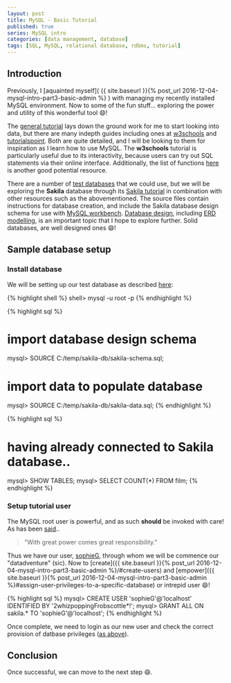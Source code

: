 ```yaml
---
layout: post
title: MySQL - Basic Tutorial
published: true
series: MySQL intro
categories: [data management, database]
tags: [SQL, MySQL, relational database, rdbms, tutorial]
---
```


## Introduction

Previously, I [aquainted myself]( {{ site.baseurl }}{% post_url 2016-12-04-mysql-intro-part3-basic-admin %} ) with managing my recently installed MySQL environment. Now to some of the fun stuff... exploring the power and utility of this wonderful tool :smile:! 

The [general tutorial](http://dev.mysql.com/doc/refman/5.7/en/tutorial.html) lays down the ground work for me to start looking into data, but there are many indepth guides including ones at [w3schools](www.w3schools.com/sql) and [tutorialspoint](http://www.tutorialspoint.com/mysql/). Both are quite detailed, and I will be looking to them for inspiration as I learn how to use MySQL. The **w3schools** tutorial is particularly useful due to its interactivity, because users can try out SQL statements via their online interface. Additionally, the list of functions [here](http://dev.mysql.com/doc/refman/5.7/en/functions.html) is another good potential resource.

There are a number of [test databases](http://dev.mysql.com/doc/index-other.html) that we could use, but we will be exploring the **Sakila** database through its [Sakila tutorial](http://dev.mysql.com/doc/sakila/en/) in combination with other resources such as the abovementioned. The source files contain instructions for database creation, and include the Sakila database design schema for use with [MySQL workbench](https://dev.mysql.com/doc/workbench/en/wb-data-modeling.html). [Database design](https://en.wikipedia.org/wiki/Database_design), including [ERD modelling](https://en.wikipedia.org/wiki/Entity%E2%80%93relationship_model), is an important topic that I hope to explore further. Solid databases, are well designed ones :smile:!

## Sample database setup

### Install database
We will be setting up our test database as described [here](https://dev.mysql.com/doc/sakila/en/sakila-installation.html):

{% highlight shell %}
shell> mysql -u root -p
{% endhighlight %}

{% highlight sql %}
# import database design schema
mysql> SOURCE C:/temp/sakila-db/sakila-schema.sql;
# import data to populate database
mysql> SOURCE C:/temp/sakila-db/sakila-data.sql;
{% endhighlight %}

{% highlight sql %}
# having already connected to Sakila database..
mysql> SHOW TABLES;
mysql> SELECT COUNT(*) FROM film;
{% endhighlight %}

### Setup tutorial user

The MySQL root user is powerful, and as such **should** be invoked with care! As has been [said](https://en.wikiquote.org/wiki/Stan_Lee)..

> "With great power comes great responsibility."

Thus we have our user, [sophieG](https://en.wikipedia.org/wiki/The_BFG), through whom we will be commence our "datadventure" (sic). Now to [create]({{ site.baseurl }}{% post_url 2016-12-04-mysql-intro-part3-basic-admin %}/#create-users) and [empower]({{ site.baseurl }}{% post_url 2016-12-04-mysql-intro-part3-basic-admin %}#assign-user-privileges-to-a-specific-database) or intrepid user :smile:!

{% highlight sql %}
mysql> CREATE USER 'sophieG'@'localhost' IDENTIFIED BY '2whizpoppingFrobscottle*!';
mysql> GRANT ALL ON sakila.* TO 'sophieG'@'localhost';
{% endhighlight %}

Once complete, we need to login as our new user and check the correct provision of datbase privileges ([as above](#install-database)). 

## Conclusion

Once successful, we can move to the next step :smile:.

